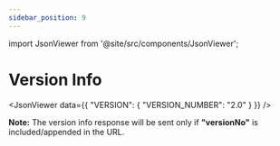 ```yaml
---
sidebar_position: 9
---
```


import JsonViewer from '@site/src/components/JsonViewer';

# Version Info

<JsonViewer data={{
    "VERSION": {
    "VERSION_NUMBER": "2.0"
}
}} />

<p><strong>Note:</strong> The version info response will be sent only if <b>"versionNo"</b> is included/appended in the URL.</p>